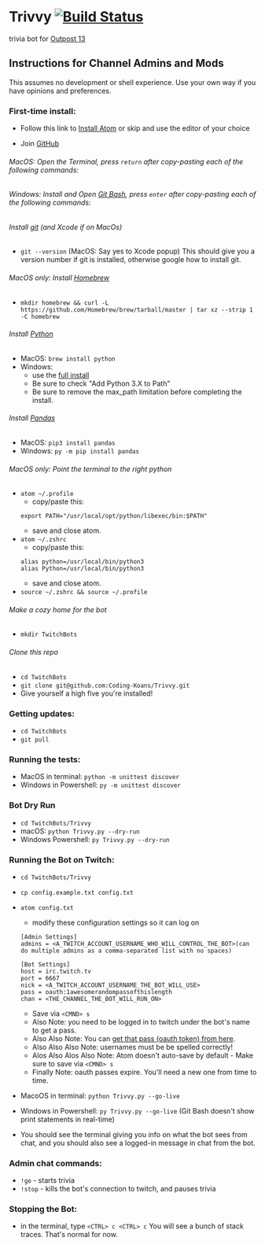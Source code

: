 # Trivvy [![Build Status](https://travis-ci.com/Coding-Koans/Trivvy.svg?branch=master)](https://travis-ci.com/Coding-Koans/Trivvy)

trivia bot for [Outpost 13](https://www.twitch.tv/outpost13)

## Instructions for Channel Admins and Mods
This assumes no development or shell experience. Use your own way if you have opinions and preferences.

### First-time install:

 - Follow this link to [Install Atom](https://atom.io/) or skip and use the editor of your choice

 - Join [GitHub](https://github.com/join)

 ###### MacOS: Open the Terminal, press `return` after copy-pasting each of the following commands:
 ###### Windows: Install and Open [Git Bash](https://gitforwindows.org/), press `enter` after copy-pasting each of the following commands:
 ###### Install [git](https://git-scm.com/book/en/v2/Getting-Started-Installing-Git) (and Xcode if on MacOs)
 -  `git --version` (MacOS: Say yes to Xcode popup) This should give you a version number if git is installed, otherwise google how to install git.
 ###### MacOS only: Install [Homebrew](https://brew.sh/)
 - `mkdir homebrew && curl -L https://github.com/Homebrew/brew/tarball/master | tar xz --strip 1 -C homebrew`
 ###### Install [Python](https://docs.python-guide.org/starting/install3/osx/)
 - MacOS: `brew install python`
 - Windows:
    - use the [full install](https://docs.python.org/3/using/windows.html#windows-full)
    - Be sure to check "Add Python 3.X to Path"
    - Be sure to remove the max_path limitation before completing the install.
 ###### Install [Pandas](https://pandas.pydata.org/pandas-docs/stable/getting_started/install.html)
 - MacOS: `pip3 install pandas`
 - Windows: `py -m pip install pandas`
 ###### MacOS only: Point the terminal to the right python
 - `atom ~/.profile`
   - copy/paste this:
   ```
   export PATH="/usr/local/opt/python/libexec/bin:$PATH"
   ```
   - save and close atom.
 - `atom ~/.zshrc`
   - copy/paste this:
   ```
   alias python=/usr/local/bin/python3
   alias Python=/usr/local/bin/python3
   ```
   - save and close atom.
 - `source ~/.zshrc && source ~/.profile`
 ###### Make a cozy home for the bot
 - `mkdir TwitchBots`
 ###### Clone this repo
 - `cd TwitchBots`
 - `git clone git@github.com:Coding-Koans/Trivvy.git`
 - Give yourself a high five you're installed!

### Getting updates:
 - `cd TwitchBots`
 - `git pull`

### Running the tests:

 - MacOS in terminal: `python -m unittest discover`
 - Windows in Powershell: `py -m unittest discover`

### Bot Dry Run

 - `cd TwitchBots/Trivvy`
 - macOS: `python Trivvy.py --dry-run`
 - Windows Powershell: `py Trivvy.py --dry-run`

### Running the Bot on Twitch:

 - `cd TwitchBots/Trivvy`
 - `cp config.example.txt config.txt`
 - `atom config.txt`
   - modify these configuration settings so it can log on
   ```
   [Admin Settings]
   admins = <A_TWITCH_ACCOUNT_USERNAME_WHO_WILL_CONTROL_THE_BOT>(can do multiple admins as a comma-separated list with no spaces)

   [Bot Settings]
   host = irc.twitch.tv
   port = 6667
   nick = <A_TWITCH_ACCOUNT_USERNAME_THE_BOT_WILL_USE>
   pass = oauth:1awesomerandompassofthislength
   chan = <THE_CHANNEL_THE_BOT_WILL_RUN_ON>
   ```
   - Save via `<CMND> s`
   - Also Note: you need to be logged in to twitch under the bot's name to get a pass.
   - Also Also Note: You can [get that pass (oauth token) from here](https://twitchapps.com/tmi/).
   - Also Also Also Note: usernames must be be spelled correctly!
   - Alos Also Alos Also Note: Atom doesn't auto-save by default - Make sure to save via `<CMND> s`
   - Finally Note: oauth passes expire. You'll need a new one from time to time.

 - MacoOS in terminal: `python Trivvy.py --go-live`
 - Windows in Powershell: `py Trivvy.py --go-live` (Git Bash doesn't show print statements in real-time)
 - You should see the terminal giving you info on what the bot sees from chat, and you should also see a logged-in message in chat from the bot.

### Admin chat commands:

- `!go` - starts trivia
- `!stop` - kills the bot's connection to twitch, and pauses trivia

### Stopping the Bot:

 - in the terminal, type `<CTRL> c <CTRL> c` You will see a bunch of stack traces. That's normal for now.
